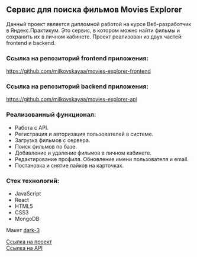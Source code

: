 ## Сервис для поиска фильмов Movies Explorer
Данный проект является дипломной работой на курсе Веб-разработчик в Яндекс.Практикум. Это сервис, в котором можно найти фильмы и сохранить их в личном кабинете.
Проект реализован из двух частей: frontend и backend.

### Ссылка на репозиторий frontend приложения:
https://github.com/milkovskayaa/movies-explorer-frontend

### Ссылка на репозиторий backend приложения:
https://github.com/milkovskayaa/movies-explorer-api

### Реализованный функционал:
- Работа с API.
- Регистрация и авторизация пользователей в системе.
- Загрузка фильмов с сервера.
- Поиск фильмов по базе.
- Добавление и удаление фильмов в личном кабинете.
- Редактирование профиля. Обновление имени пользователя и email.
- Постановка и снятие лайков на карточках.

### Стек технологий:
- JavaScript
- React
- HTML5
- CSS3
- MongoDB

Макет [dark-3](https://www.figma.com/file/6FMWkB94wE7KTkcCgUXtnC/%D0%94%D0%B8%D0%BF%D0%BB%D0%BE%D0%BC%D0%BD%D1%8B%D0%B9-%D0%BF%D1%80%D0%BE%D0%B5%D0%BA%D1%82?type=design&node-id=1%3A8630&mode=design&t=Q053DJE39GlLFHfW-1)

[Ссылка на проект](https://diploma.tmalceva.nomoredomainsmonster.ru)  
[Ссылка на API](https://api.diploma.tmalceva.nomoredomainsmonster.ru)
